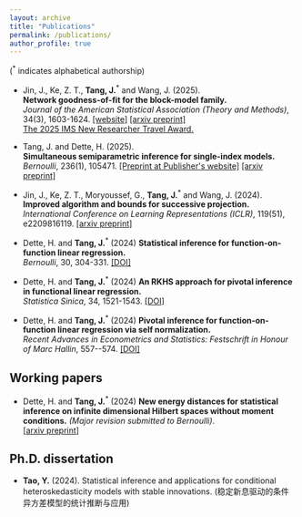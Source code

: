 ```yaml
---
layout: archive
title: "Publications"
permalink: /publications/
author_profile: true
---
```

(<sup>*</sup> indicates alphabetical authorship)

- Jin, J., Ke, Z. T., **Tang, J.**<sup>*</sup> and Wang, J. (2025). <br>
**Network goodness-of-fit for the block-model family.** <br>
_Journal of the American Statistical Association (Theory and Methods)_, 34(3), 1603-1624. [[website]](https://www.tandfonline.com/doi/full/10.1080/01621459.2025.2479242)
[[arxiv preprint]](https://arxiv.org/pdf/2502.08609) <br>
[The 2025 IMS New Researcher Travel Award.]([https://imstat.org/2023/04/22/2023-hannan-graduate-student-travel-award-recipients-announced/](https://imstat.org/2025/05/15/ims-travel-awards-2025-meet-the-winners/))

- Tang, J. and Dette, H. (2025). <br>
**Simultaneous semiparametric inference for single-index models.**  <br>
_Bernoulli_, 236(1), 105471. [[Preprint at Publisher's website]](https://www.e-publications.org/ims/submission/BEJ/user/submissionFile/65356?confirm=cb3e591f)
[[arxiv preprint]](https://www.arxiv.org/abs/2407.01874)

- Jin, J., Ke, Z. T., Moryoussef, G., **Tang, J.**<sup>*</sup> and Wang, J. (2024). <br>
**Improved algorithm and bounds for successive projection.** <br>
_International Conference on Learning Representations (ICLR)_, 119(51), e2209816119. [[arxiv preprint]](https://arxiv.org/abs/2403.11013)

- Dette, H. and **Tang, J.**<sup>*</sup> (2024) 
**Statistical inference for function-on-function linear regression.** <br>
_Bernoulli_, 30, 304-331. [[DOI]](http://dx.doi.org/10.3150/23-BEJ1598)

- Dette, H. and **Tang, J.**<sup>*</sup> (2024) 
**An RKHS approach for pivotal inference in functional linear regression.** <br>
_Statistica Sinica_, 34, 1521-1543. [[DOI]](https://www3.stat.sinica.edu.tw/statistica/j34n3/J34N312/J34N312.html)

- Dette, H. and **Tang, J.**<sup>*</sup> (2024) 
**Pivotal inference for function-on-function linear regression via self normalization.** <br>
_Recent Advances in Econometrics and Statistics: Festschrift in Honour of Marc Hallin_, 557--574. [[DOI]](https://doi.org/10.1007/978-3-031-61853-6_28)


## Working papers

- Dette, H. and **Tang, J.**<sup>*</sup> (2024)
  **New energy distances for statistical inference on infinite dimensional Hilbert spaces without moment conditions.** _(Major revision submitted to Bernoulli)_. <br>
[[arxiv preprint]](https://arxiv.org/pdf/2403.11489)


## Ph.D. dissertation

- **Tao, Y.** (2024). Statistical inference and applications for conditional heteroskedasticity models with stable innovations.
(稳定新息驱动的条件异方差模型的统计推断与应用)
